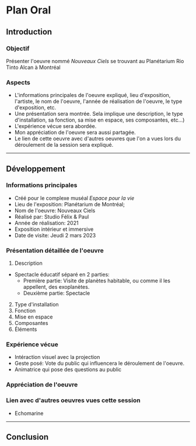# Plan Oral


## Introduction

### Objectif

Présenter l'oeuvre nommé *Nouveaux Ciels* se trouvant au Planétarium Rio Tinto Alcan à Montréal

### Aspects 
- L'informations principales de l'oeuvre expliqué, lieu d'exposition, l'artiste, le nom de l'oeuvre, l'année de réalisation de l'oeuvre, le type d'exposition, etc.
- Une présentation sera montrée. Sela implique une description, le type d'installation, sa fonction, sa mise en espace, ses composantes, etc...)
- L'expérience vécue sera abordée.
- Mon appréciation de l'oeuvre sera aussi partagée.
- Le lien de cette oeuvre avec d'autres oeuvres que l'on a vues lors du déroulement de la session sera expliqué.

---

## Développement

### Informations principales
- Créé pour le complexe muséal *Espace pour la vie*
- Lieu de l'exposition: Planétarium de Montréal;
- Nom de l'oeuvre: Nouveaux Ciels
- Réalisé par: Studio Félix & Paul
- Année de réalisation: 2021
- Exposition intérieur et immersive
- Date de visite: Jeudi 2 mars 2023


### Présentation détaillée de l'oeuvre 
<!-- Chaque aspects ci-dessous sont listés en ordre. -->
1. Description
  - Spectacle éducatif séparé en 2 parties: 
    - Première partie: Visite de planètes habitable, ou comme il les appellent, des exoplanètes.
    - Deuxième partie: Spectacle

2. Type d'installation
3. Fonction
4. Mise en espace
5. Composantes
6. Éléments


### Expérience vécue

 - Intéraction visuel avec la projection
 - Geste posé: Vote du public qui influencera le déroulement de l'oeuvre.
 - Animatrice qui pose des questions au public

### Appréciation de l'oeuvre

### Lien avec d'autres oeuvres vues cette session
- Echomarine

---

## Conclusion
